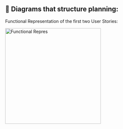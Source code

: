 ## 🚴 **Diagrams that structure planning:**

Functional Representation of the first two User Stories:

<img width="307" alt="Functional Repres" src="https://user-images.githubusercontent.com/65411964/117882810-9b9aed80-b2a2-11eb-9960-ae8c60828f4a.png">
